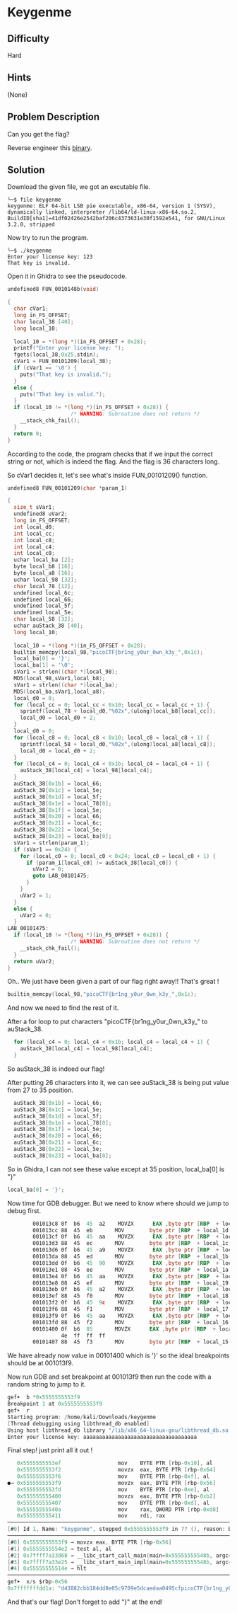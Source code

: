 # Keygenme
## Difficulty
Hard
## Hints
(None)
## Problem Description
Can you get the flag?

Reverse engineer this [binary](https://artifacts.picoctf.net/c/53/keygenme). 
## Solution 
Download the given file, we got an excutable file. 
```
└─$ file keygenme
keygenme: ELF 64-bit LSB pie executable, x86-64, version 1 (SYSV), dynamically linked, interpreter /lib64/ld-linux-x86-64.so.2, BuildID[sha1]=41df02426e2542baf206c4373631e30f1592e541, for GNU/Linux 3.2.0, stripped
```
Now try to run the program. 
```
└─$ ./keygenme
Enter your license key: 123
That key is invalid.
```
Open it in Ghidra to see the pseudocode.
```C
undefined8 FUN_0010148b(void)

{
  char cVar1;
  long in_FS_OFFSET;
  char local_38 [40];
  long local_10;
  
  local_10 = *(long *)(in_FS_OFFSET + 0x28);
  printf("Enter your license key: ");
  fgets(local_38,0x25,stdin);
  cVar1 = FUN_00101209(local_38);
  if (cVar1 == '\0') {
    puts("That key is invalid.");
  }
  else {
    puts("That key is valid.");
  }
  if (local_10 != *(long *)(in_FS_OFFSET + 0x28)) {
                    /* WARNING: Subroutine does not return */
    __stack_chk_fail();
  }
  return 0;
}
```
According to the code, the program checks that if we input the correct string or not, which is indeed the flag. 
And the flag is 36 characters long. 

So cVar1 decides it, let's see what's inside FUN_00101209() function.
```C
undefined8 FUN_00101209(char *param_1)

{
  size_t sVar1;
  undefined8 uVar2;
  long in_FS_OFFSET;
  int local_d0;
  int local_cc;
  int local_c8;
  int local_c4;
  int local_c0;
  uchar local_ba [2];
  byte local_b8 [16];
  byte local_a8 [16];
  uchar local_98 [32];
  char local_78 [12];
  undefined local_6c;
  undefined local_66;
  undefined local_5f;
  undefined local_5e;
  char local_58 [32];
  uchar auStack_38 [40];
  long local_10;
  
  local_10 = *(long *)(in_FS_OFFSET + 0x28);
  builtin_memcpy(local_98,"picoCTF{br1ng_y0ur_0wn_k3y_",0x1c);
  local_ba[0] = '}';
  local_ba[1] = '\0';
  sVar1 = strlen((char *)local_98);
  MD5(local_98,sVar1,local_b8);
  sVar1 = strlen((char *)local_ba);
  MD5(local_ba,sVar1,local_a8);
  local_d0 = 0;
  for (local_cc = 0; local_cc < 0x10; local_cc = local_cc + 1) {
    sprintf(local_78 + local_d0,"%02x",(ulong)local_b8[local_cc]);
    local_d0 = local_d0 + 2;
  }
  local_d0 = 0;
  for (local_c8 = 0; local_c8 < 0x10; local_c8 = local_c8 + 1) {
    sprintf(local_58 + local_d0,"%02x",(ulong)local_a8[local_c8]);
    local_d0 = local_d0 + 2;
  }
  for (local_c4 = 0; local_c4 < 0x1b; local_c4 = local_c4 + 1) {
    auStack_38[local_c4] = local_98[local_c4];
  }
  auStack_38[0x1b] = local_66;
  auStack_38[0x1c] = local_5e;
  auStack_38[0x1d] = local_5f;
  auStack_38[0x1e] = local_78[0];
  auStack_38[0x1f] = local_5e;
  auStack_38[0x20] = local_66;
  auStack_38[0x21] = local_6c;
  auStack_38[0x22] = local_5e;
  auStack_38[0x23] = local_ba[0];
  sVar1 = strlen(param_1);
  if (sVar1 == 0x24) {
    for (local_c0 = 0; local_c0 < 0x24; local_c0 = local_c0 + 1) {
      if (param_1[local_c0] != auStack_38[local_c0]) {
        uVar2 = 0;
        goto LAB_00101475;
      }
    }
    uVar2 = 1;
  }
  else {
    uVar2 = 0;
  }
LAB_00101475:
  if (local_10 != *(long *)(in_FS_OFFSET + 0x28)) {
                    /* WARNING: Subroutine does not return */
    __stack_chk_fail();
  }
  return uVar2;
}
```
Oh.. We just have been given a part of our flag right away!! That's great !
```C
builtin_memcpy(local_98,"picoCTF{br1ng_y0ur_0wn_k3y_",0x1c);
```
And now we need to find the rest of it.

After a for loop to put characters "picoCTF{br1ng_y0ur_0wn_k3y_" to auStack_38.
```C
  for (local_c4 = 0; local_c4 < 0x1b; local_c4 = local_c4 + 1) {
    auStack_38[local_c4] = local_98[local_c4];
  }
```
So auStack_38 is indeed our flag!

After putting 26 characters into it, we can see auStack_38 is being put value from 27 to 35 position.
```C
  auStack_38[0x1b] = local_66;
  auStack_38[0x1c] = local_5e;
  auStack_38[0x1d] = local_5f;
  auStack_38[0x1e] = local_78[0];
  auStack_38[0x1f] = local_5e;
  auStack_38[0x20] = local_66;
  auStack_38[0x21] = local_6c;
  auStack_38[0x22] = local_5e;
  auStack_38[0x23] = local_ba[0];
```
So in Ghidra, I can not see these value except at 35 position, local_ba[0] is "}"
```C
local_ba[0] = '}';
```
Now time for GDB debugger.
But we need to know where should we jump to debug first. 
```asm
        001013c8 0f  b6  45  a2    MOVZX      EAX ,byte ptr [RBP  + local_66 ]
        001013cc 88  45  eb       MOV        byte ptr [RBP  + local_1d ],AL
        001013cf 0f  b6  45  aa    MOVZX      EAX ,byte ptr [RBP  + local_5e ]
        001013d3 88  45  ec       MOV        byte ptr [RBP  + local_1c ],AL
        001013d6 0f  b6  45  a9    MOVZX      EAX ,byte ptr [RBP  + local_5f ]
        001013da 88  45  ed       MOV        byte ptr [RBP  + local_1b ],AL
        001013dd 0f  b6  45  90    MOVZX      EAX ,byte ptr [RBP  + local_78 ]
        001013e1 88  45  ee       MOV        byte ptr [RBP  + local_1a ],AL
        001013e4 0f  b6  45  aa    MOVZX      EAX ,byte ptr [RBP  + local_5e ]
        001013e8 88  45  ef       MOV        byte ptr [RBP  + local_19 ],AL
        001013eb 0f  b6  45  a2    MOVZX      EAX ,byte ptr [RBP  + local_66 ]
        001013ef 88  45  f0       MOV        byte ptr [RBP  + local_18 ],AL
        001013f2 0f  b6  45  9c    MOVZX      EAX ,byte ptr [RBP  + local_6c ]
        001013f6 88  45  f1       MOV        byte ptr [RBP  + local_17 ],AL
        001013f9 0f  b6  45  aa    MOVZX      EAX ,byte ptr [RBP  + local_5e ]
        001013fd 88  45  f2       MOV        byte ptr [RBP  + local_16 ],AL
        00101400 0f  b6  85       MOVZX      EAX ,byte ptr [RBP  + local_ba ]
                 4e  ff  ff  ff
        00101407 88  45  f3       MOV        byte ptr [RBP  + local_15 ],AL
```
We have already now value in 00101400 which is '}' so the ideal breakpoints should be at 001013f9. 

Now run GDB and set breakpoint at 001013f9 then run the code with a random string to jump to it. 
```C
gef➤  b *0x5555555553f9
Breakpoint 1 at 0x5555555553f9
gef➤  r
Starting program: /home/kali/Downloads/keygenme 
[Thread debugging using libthread_db enabled]
Using host libthread_db library "/lib/x86_64-linux-gnu/libthread_db.so.1".
Enter your license key: aaaaaaaaaaaaaaaaaaaaaaaaaaaaaaaaaaaa
```
Final step! just print all it out !
```C
   0x5555555553ef                  mov    BYTE PTR [rbp-0x10], al
   0x5555555553f2                  movzx  eax, BYTE PTR [rbp-0x64]
   0x5555555553f6                  mov    BYTE PTR [rbp-0xf], al
●→ 0x5555555553f9                  movzx  eax, BYTE PTR [rbp-0x56]
   0x5555555553fd                  mov    BYTE PTR [rbp-0xe], al
   0x555555555400                  movzx  eax, BYTE PTR [rbp-0xb2]
   0x555555555407                  mov    BYTE PTR [rbp-0xd], al
   0x55555555540a                  mov    rax, QWORD PTR [rbp-0xd8]
   0x555555555411                  mov    rdi, rax
──────────────────────────────────────────────────────────────────────────────────────────────────── threads ────
[#0] Id 1, Name: "keygenme", stopped 0x5555555553f9 in ?? (), reason: BREAKPOINT
────────────────────────────────────────────────────────────────────────────────────────────────────── trace ────
[#0] 0x5555555553f9 → movzx eax, BYTE PTR [rbp-0x56]
[#1] 0x5555555554e2 → test al, al
[#2] 0x7ffff7a33d68 → __libc_start_call_main(main=0x55555555548b, argc=0x1, argv=0x7fffffffded8)
[#3] 0x7ffff7a33e25 → __libc_start_main_impl(main=0x55555555548b, argc=0x1, argv=0x7fffffffded8, init=<optimized out>, fini=<optimized out>, rtld_fini=<optimized out>, stack_end=0x7fffffffdec8)
[#4] 0x55555555514e → hlt 
─────────────────────────────────────────────────────────────────────────────────────────────────────────────────
gef➤  x/s $rbp-0x56
0x7fffffffdd1a: "d43882cbb184dd8e05c9709e5dcaedaa0495cfpicoCTF{br1ng_y0ur_0wn_k3y_..redacted..0\377\377\377\177"
```
And that's our flag! Don't forget to add "}" at the end! 

